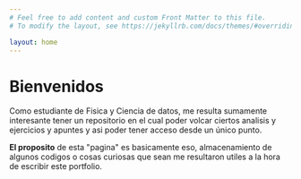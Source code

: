 ```yaml
---
# Feel free to add content and custom Front Matter to this file.
# To modify the layout, see https://jekyllrb.com/docs/themes/#overriding-theme-defaults

layout: home
---
```


# Bienvenidos

Como estudiante de Fisica y Ciencia de datos, me resulta sumamente interesante tener un repositorio en el cual poder volcar ciertos analisis y ejercicios y apuntes y asi poder tener acceso desde un único punto.

**El proposito** de esta "pagina" es basicamente eso, almacenamiento de algunos codigos o cosas curiosas que sean me resultaron utiles a la hora de escribir este portfolio.